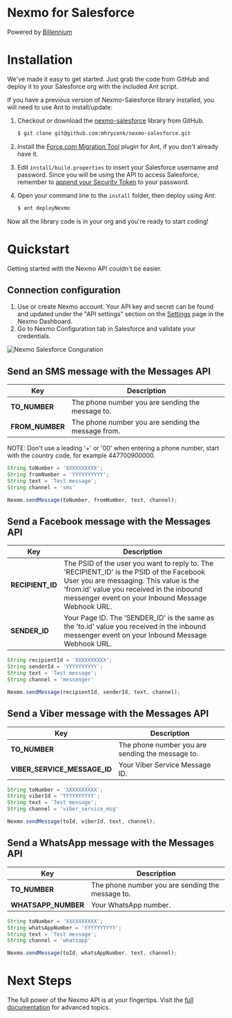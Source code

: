 # Nexmo for Salesforce
   Powered by [Billennium](https://billennium.com/)

Installation
============

We've made it easy to get started. Just grab the code from GitHub and deploy it to your Salesforce org with the included Ant script.


If you have a previous version of Nexmo-Salesforce library installed, you will need to use Ant to install/update:


1. Checkout or download the [nexmo-salesforce](https://github.com/mhrycenk/nexmo-salesforce) library from GitHub.

    ```bash
    $ git clone git@github.com:mhrycenk/nexmo-salesforce.git
    ```

1. Install the [Force.com Migration Tool](http://www.salesforce.com/us/developer/docs/daas/Content/forcemigrationtool_install.htm) plugin for Ant, if you don't already have it.

1. Edit `install/build.properties` to insert your Salesforce username and password.  Since you will be using the API to access Salesforce, remember to [append your Security Token](http://www.salesforce.com/us/developer/docs/api/Content/sforce_api_concepts_security.htm#topic-title_login_token) to your password.

1. Open your command line to the `install` folder, then deploy using Ant:

    ```bash
    $ ant deployNexmo
    ```

Now all the library code is in your org and you're ready to start coding!



Quickstart
==========

Getting started with the Nexmo API couldn't be easier.

Connection configuration
-----------

1. Use or create Nexmo account. Your API key and secret can be found and updated under the "API settings" section on the [Settings](https://dashboard.nexmo.com/settings) page in the Nexmo Dashboard.
1. Go to Nexmo Configuration tab in Salesforce and validate your credentials.

![Nexmo Salesforce Conguration](https://raw.githubusercontent.com/mhrycenk/nexmo-salesforce/master/docs/nexmo_config.jpg)


Send an SMS message with the Messages API
-----------
Key | Description
------------ | -------------
**TO_NUMBER** | The phone number you are sending the message to.
**FROM_NUMBER** | The phone number you are sending the message from.


NOTE: Don't use a leading '+' or '00' when entering a phone number, start with the country code, for example 447700900000.


```javascript
String toNumber = 'XXXXXXXXXX';
String fromNumber = 'YYYYYYYYYY';
String text = 'Test message';
String channel = 'sms'

Nexmo.sendMessage(toNumber, fromNumber, text, channel);
```


Send a Facebook message with the Messages API
-----------
Key | Description
------------ | -------------
**RECIPIENT_ID** | The PSID of the user you want to reply to. The 'RECIPIENT_ID' is the PSID of the Facebook User you are messaging. This value is the 'from.id' value you received in the inbound messenger event on your Inbound Message Webhook URL.
**SENDER_ID** | Your Page ID. The 'SENDER_ID' is the same as the 'to.id' value you received in the inbound messenger event on your Inbound Message Webhook URL.


```javascript
String recipientId = 'XXXXXXXXXX';
String senderId = 'YYYYYYYYYY';
String text = 'Test message';
String channel = 'messenger'

Nexmo.sendMessage(recipientId, senderId, text, channel);
```

Send a Viber message with the Messages API
-----------
Key | Description
------------ | -------------
**TO_NUMBER** | The phone number you are sending the message to.
**VIBER_SERVICE_MESSAGE_ID** | Your Viber Service Message ID.


```javascript
String toNumber = 'XXXXXXXXXX';
String viberId = 'YYYYYYYYYY';
String text = 'Test message';
String channel = 'viber_service_msg'

Nexmo.sendMessage(toId, viberId, text, channel);
```

Send a WhatsApp message with the Messages API
-----------
Key | Description
------------ | -------------
**TO_NUMBER** | The phone number you are sending the message to.
**WHATSAPP_NUMBER** | Your WhatsApp number.


```javascript
String toNumber = 'XXXXXXXXXX';
String whatsAppNumber = 'YYYYYYYYYY';
String text = 'Test message';
String channel = 'whatsapp'

Nexmo.sendMessage(toId, whatsAppNumber, text, channel);
```

Next Steps
==========

The full power of the Nexmo API is at your fingertips. Visit the [full documentation](https://developer.nexmo.com/messages-and-workflows-apis/messages/overview) for advanced topics.
